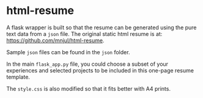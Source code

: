 # html-resume
A flask wrapper is built so that the resume can be generated using the pure text data from a `json` file. The original static html resume is at: https://github.com/mnjul/html-resume.

Sample `json` files can be found in the `json` folder.

In the main `flask_app.py` file, you could choose a subset of your experiences and selected projects to be included in this one-page resume template. 

The `style.css` is also modified so that it fits better with A4 prints.